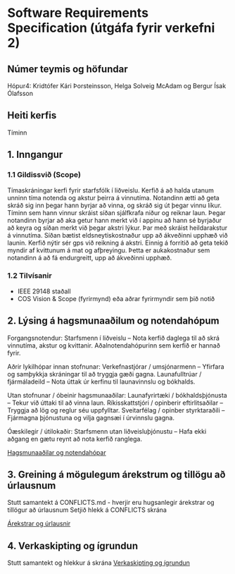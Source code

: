 # Software Requirements Specification (útgáfa fyrir verkefni 2)
## Númer teymis og höfundar
Hópur4: Kridtófer Kári Þorsteinsson, Helga Solveig McAdam og Bergur Ísak Ólafsson

## Heiti kerfis
Tíminn

## 1. Inngangur

### 1.1 Gildissvið (Scope)
Tímaskráningar kerfi fyrir starfsfólk í liðveislu. Kerfið á að halda utanum unninn tíma notenda og akstur þeirra á vinnutíma. 
Notandinn ætti að geta skráð sig inn þegar hann byrjar að vinna, og skráð sig út þegar vinnu líkur. Tíminn sem hann vinnur skráist síðan sjálfkrafa niður og reiknar laun. 
Þegar notandinn byrjar að aka getur hann merkt við í appinu að hann sé byrjaður að keyra og síðan merkt við þegar akstri lýkur. Þar með skráist heildarakstur á vinnutíma. Síðan bætist eldsneytiskostnaður upp að ákveðinni upphæð við launin. Kerfið nýtir sér gps við reikning á akstri.
Einnig á forritið að geta tekið myndir af kvittunum á mat og afþreyingu. Þetta er aukakostnaður sem notandinn á að fá endurgreitt, upp að ákveðinni upphæð. 


### 1.2 Tilvísanir
- IEEE 29148 staðall
- COS Vision & Scope (fyrirmynd) eða aðrar fyrirmyndir sem þið notið

## 2. Lýsing á hagsmunaaðilum og notendahópum

Forgangsnotendur:
Starfsmenn í liðveislu – Nota kerfið daglega til að skrá vinnutíma, akstur og kvittanir. Aðalnotendahópurinn sem kerfið er hannað fyrir.

Aðrir lykilhópar innan stofnunar:
Verkefnastjórar / umsjónarmenn – Yfirfara og samþykkja skráningar til að tryggja gæði gagna.
Launafulltrúar / fjármáladeild – Nota úttak úr kerfinu til launavinnslu og bókhalds.

Utan stofnunar / óbeinir hagsmunaaðilar:
Launafyrirtæki / bókhaldsþjónusta – Tekur við úttaki til að vinna laun.
Ríkisskattstjóri / opinberir eftirlitsaðilar – Tryggja að lög og reglur séu uppfylltar.
Sveitarfélag / opinber styrktaraðili – Fjármagna þjónustuna og vilja gagnsæi í úrvinnslu gagna.

Óæskilegir / útilokaðir:
Starfsmenn utan liðveisluþjónustu – Hafa ekki aðgang en gætu reynt að nota kerfið ranglega.

[Hagsmunaaðilar og notendahópar](STAKEHOLDERS.md)

## 3. Greining á mögulegum árekstrum og tillögu að úrlausnum

Stutt samantekt á CONFLICTS.md - hverjir eru hugsanlegir árekstrar og tillögur
að úrlausnum 
Setjið hlekk á CONFLICTS skrána 

[Árekstrar og úrlausnir](CONFLICTS.md)

## 4. Verkaskipting og ígrundun 
Stutt samantekt og hlekkur á skrána 
[Verkaskipting og ígrundun](VERKASKIPTING-IGRUNDUN.md)
